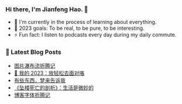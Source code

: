 ### Hi there, I'm Jianfeng Hao. 👋

- 🌱 I'm currently in the process of learning about everything.
- 🥅 2023 goals: To be real, to be pure, to be interesting.
- ⚡ Fun fact: I listen to podcasts every day during my daily commute.

### 📕 Latest Blog Posts
<!-- BLOG-POST-LIST:START -->
- [图片瀑布流折腾记](https://aetherhjf.com/2024/01/20240107/)
- [🎯 我的 2023：放轻松去面对咯](https://aetherhjf.com/2023/12/2023-annual/)
- [有些东西，梦来告诉我](https://aetherhjf.com/2023/12/20231216/)
- [《坠楼死亡的剖析》：生活是微妙的](https://aetherhjf.com/2023/12/20231209/)
- [博客字体折腾记](https://aetherhjf.com/2023/11/20231130/)
<!-- BLOG-POST-LIST:END -->
